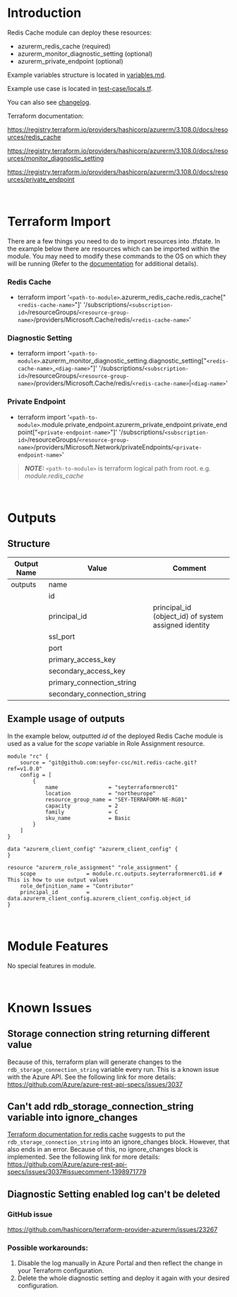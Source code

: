 # Introduction
Redis Cache module can deploy these resources:
* azurerm_redis_cache (required)
* azurerm_monitor_diagnostic_setting (optional)
* azurerm_private_endpoint (optional)

Example variables structure is located in [variables.md](variables.md).

Example use case is located in [test-case/locals.tf](test-case/locals.tf).

You can also see [changelog](CHANGELOG.md).

Terraform documentation:

https://registry.terraform.io/providers/hashicorp/azurerm/3.108.0/docs/resources/redis_cache

https://registry.terraform.io/providers/hashicorp/azurerm/3.108.0/docs/resources/monitor_diagnostic_setting

https://registry.terraform.io/providers/hashicorp/azurerm/3.108.0/docs/resources/private_endpoint

&nbsp;

# Terraform Import
There are a few things you need to do to import resources into .tfstate. In the example below there are resources which can be imported within the module. You may need to modify these commands to the OS on which they will be running (Refer to the [documentation](https://developer.hashicorp.com/terraform/cli/commands/import#example-import-into-resource-configured-with-for_each) for additional details).
### Redis Cache
* terraform import '`<path-to-module>`.azurerm_redis_cache.redis_cache["`<redis-cache-name>`"]' '/subscriptions/`<subscription-id>`/resourceGroups/`<resource-group-name>`/providers/Microsoft.Cache/redis/`<redis-cache-name>`'
### Diagnostic Setting
* terraform import '`<path-to-module>`.azurerm_monitor_diagnostic_setting.diagnostic_setting["`<redis-cache-name>`_`<diag-name>`"]' '/subscriptions/`<subscription-id>`/resourceGroups/`<resource-group-name>`/providers/Microsoft.Cache/redis/`<redis-cache-name>`|`<diag-name>`'
 ### Private Endpoint
* terraform import '`<path-to-module>`.module.private_endpoint.azurerm_private_endpoint.private_endpoint["`<private-endpoint-name>`"]' '/subscriptions/`<subscription-id>`/resourceGroups/`<resource-group-name>`/providers/Microsoft.Network/privateEndpoints/`<private-endpoint-name>`'

 > **_NOTE:_** `<path-to-module>` is terraform logical path from root. e.g. _module.redis\_cache_

&nbsp;

# Outputs
## Structure

| Output Name | Value                       | Comment                                              |
| ----------- | --------------------------- | ---------------------------------------------------- |
| outputs     | name                        |                                                      |
|             | id                          |                                                      |
|             | principal_id                | principal_id (object_id) of system assigned identity |
|             | ssl_port                    |                                                      |
|             | port                        |                                                      |
|             | primary_access_key          |                                                      |
|             | secondary_access_key        |                                                      |
|             | primary_connection_string   |                                                      |
|             | secondary_connection_string |                                                      |

## Example usage of outputs
In the example below, outputted _id_ of the deployed Redis Cache module is used as a value for the _scope_ variable in Role Assignment resource.
```
module "rc" {
    source = "git@github.com:seyfor-csc/mit.redis-cache.git?ref=v1.0.0"
    config = [
        {
            name                = "seyterraformnerc01"
            location            = "northeurope"
            resource_group_name = "SEY-TERRAFORM-NE-RG01"
            capacity            = 2
            family              = C
            sku_name            = Basic
        }
    ]
}

data "azurerm_client_config" "azurerm_client_config" {
}

resource "azurerm_role_assignment" "role_assignment" {
    scope                = module.rc.outputs.seyterraformnerc01.id # This is how to use output values
    role_definition_name = "Contributor"
    principal_id         = data.azurerm_client_config.azurerm_client_config.object_id
}
```

&nbsp;

# Module Features
No special features in module.

&nbsp;

# Known Issues
## Storage connection string returning different value
Because of this, terraform plan will generate changes to the `rdb_storage_connection_string` variable every run. This is a known issue with the Azure API. See the following link for more details:
https://github.com/Azure/azure-rest-api-specs/issues/3037
## Can't add rdb_storage_connection_string variable into ignore_changes
[Terraform documentation for redis cache](https://registry.terraform.io/providers/hashicorp/azurerm/latest/docs/resources/redis_cache#rdb_storage_connection_string) suggests to put the `rdb_storage_connection_string` into an ignore_changes block. However, that also ends in an error. Because of this, no ignore_changes block is implemented. See the following link for more details:
https://github.com/Azure/azure-rest-api-specs/issues/3037#issuecomment-1398971779
## Diagnostic Setting enabled log can't be deleted
### GitHub issue
https://github.com/hashicorp/terraform-provider-azurerm/issues/23267
### Possible workarounds: 
1. Disable the log manually in Azure Portal and then reflect the change in your Terraform configuration.
2. Delete the whole diagnostic setting and deploy it again with your desired configuration.
